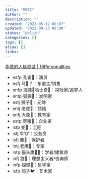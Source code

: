 ```yaml
---
title: "MBTI"
author: ""
description: ""
created: "2022-05-12 08:07"
updated: "2022-09-23 08:08"
status: "pblish"
categories: []
tags: []
alias: []
links: 
---
```

[免费的人格测试 | 16Personalities](https://www.16personalities.com/ch/%E4%BA%BA%E6%A0%BC%E6%B5%8B%E8%AF%95)

- esfp 孔雀🦚：演员
- esfj 马🐴？：东道主/销售
- enfp 海豚🐬哈士奇🐶：探险家/追梦人
- entp 狐狸🦊：发明家
- estj 狮子🦁️：元帅
- entj 老虎🐯：领袖
- enfj 大象🐘：教育家
- estp 野猪🐗：企业家
- istp 蛇🐍：工匠
- istj 牛🐮：公务员
- isfj 鹿🦌：保护者
- intj 老鹰🦅：专家
- intp 猫头鹰🦉😄：学者/建筑师
- infj 狼🐺：理想主义者/咨询师
- infp 蝴蝶🦋：哲学家
- isfp 鸽子🐦：艺术家